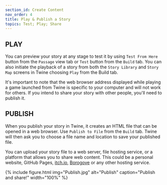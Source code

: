 ```yaml
---
section_id: Create Content
nav_order: 4
title: Play & Publish a Story
topics: Test; Play; Share
---
```

## PLAY 

You can preview your story at any stage to test it by using `Test From Here` button from the `Passage` view tab or `Test` button from the `Build` tab. You can also initiate the playback of a story from both the `Story Library` and `Story Map` screens in Twine choosing `Play` from the Build tab. 

It's important to note that the web browser address displayed while playing a game launched from Twine is specific to your computer and will not work for others. If you intend to share your story with other people, you'll need to publish it.

## PUBLISH

When you publish your story in Twine, it creates an HTML file that can be opened in a web browser. Use `Publish to File` from the `Build` tab. Twine will then ask you to choose a file name and location to save your published file.

You can upload your story file to a web server, file hosting service, or a platform that allows you to share web content. This could be a personal website, GitHub Pages, [itch.io](https://itch.io/), [Borogove](https://borogove.app/) or any other hosting service.

{% include figure.html img="Publish.jpg" alt="Publish" caption="Publish and share!" width="100%" %}

